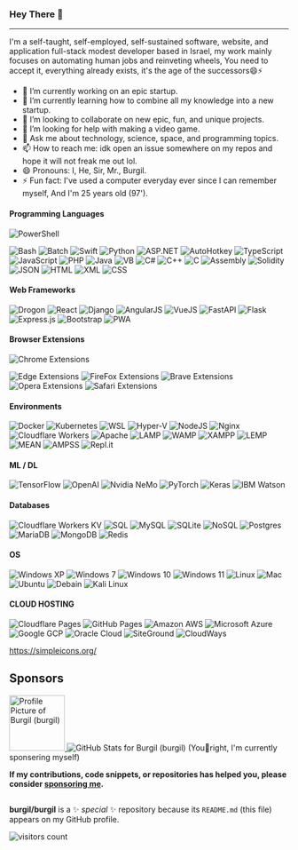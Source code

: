 
### Hey There 👋

---

I'm a self-taught, self-employed, self-sustained software, website, and application full-stack modest developer based in Israel, my work mainly focuses on automating human jobs and reinveting wheels, You need to accept it, everything already exists, it's the age of the successors😄⚡

- 🔭 I’m currently working on an epic startup.
- 🌱 I’m currently learning how to combine all my knowledge into a new startup.
- 👯 I’m looking to collaborate on new epic, fun, and unique projects.
- 🤔 I’m looking for help with making a video game.
- 💬 Ask me about technology, science, space, and programming topics.
- 📫 How to reach me: idk open an issue somewhere on my repos and hope it will not freak me out lol.
- 😄 Pronouns: I, He, Sir, Mr., Burgil.
- ⚡ Fun fact: I've used a computer everyday ever since I can remember myself, And I'm 25 years old (97').

#### Programming Languages

![PowerShell]()

![Bash]()
![Batch](https://img.shields.io/badge/batch-fff?style=for-the-badge&logo=GNOME%20Terminal&logoColor=241F31)
![Swift](https://img.shields.io/badge/Swift-000?style=for-the-badge&logo=Swift&logoColor=F05138)
![Python](https://img.shields.io/badge/python-3670A0?style=for-the-badge&logo=python&logoColor=ffdd54)
![ASP.NET]()
![AutoHotkey]()
![TypeScript](https://img.shields.io/badge/TypeScript-3178C6?style=for-the-badge&logo=TypeScript&logoColor=fff)
![JavaScript](https://img.shields.io/badge/javascript-%23323330.svg?style=for-the-badge&logo=javascript&logoColor=%23F7DF1E)
![PHP]()
![Java](https://img.shields.io/badge/Java-007396.svg?style=for-the-badge&logo=java&logoColor=white)
![VB](https://img.shields.io/badge/vb-512BD4.svg?style=for-the-badge&logo=.NET&logoColor=white)
![C#](https://img.shields.io/badge/c%23-239120.svg?style=for-the-badge&logo=C%20Sharp&logoColor=white)
![C++](https://img.shields.io/badge/c++-%2300599C.svg?style=for-the-badge&logo=c%2B%2B&logoColor=white)
![C](https://img.shields.io/badge/c-000.svg?style=for-the-badge&logo=c%2B%2B&logoColor=white)
![Assembly](https://img.shields.io/badge/Assembly-007AAC.svg?style=for-the-badge&logo=AssemblyScript&logoColor=white)
![Solidity](https://img.shields.io/badge/Solidity-%23363636.svg?style=for-the-badge&logo=solidity&logoColor=white)
![JSON]()
![HTML]()
![XML]()
![CSS]()

#### Web Frameworks

![Drogon]()
![React](https://img.shields.io/badge/react-%2320232a.svg?style=for-the-badge&logo=react&logoColor=%2361DAFB)
![Django]()
![AngularJS]()
![VueJS]()
![FastAPI](https://img.shields.io/badge/FastAPI-009688.svg?style=for-the-badge&logo=FastAPI&logoColor=white)
![Flask](https://img.shields.io/badge/Flask-000000.svg?style=for-the-badge&logo=Flask&logoColor=white)
![Express.js]()
![Bootstrap]()
![PWA](https://img.shields.io/badge/PWA-5A0FC8.svg?style=for-the-badge&logo=PWA&logoColor=white)


#### Browser Extensions

![Chrome Extensions]()

![Edge Extensions]()
![FireFox Extensions]()
![Brave Extensions]()
![Opera Extensions]()
![Safari Extensions]()

#### Environments

![Docker]()
![Kubernetes]()
![WSL]()
![Hyper-V]()
![NodeJS](https://img.shields.io/badge/node.js-6DA55F?style=for-the-badge&logo=node.js&logoColor=white)
![Nginx]()
![Cloudflare Workers](https://img.shields.io/badge/cloudflare-F38020.svg?style=for-the-badge&logo=cloudflare&logoColor=white)
![Apache]()
![LAMP]()
![WAMP]()
![XAMPP]()
![LEMP]()
![MEAN]()
![AMPSS]()
![Repl.it]()

#### ML / DL

![TensorFlow](https://img.shields.io/badge/TensorFlow-%23FF6F00.svg?style=for-the-badge&logo=TensorFlow&logoColor=white)
![OpenAI](https://img.shields.io/badge/OpenAI-412991.svg?style=for-the-badge&logo=OpenAI&logoColor=white)
![Nvidia NeMo](https://img.shields.io/badge/Nvidia%20NeMo-76B900.svg?style=for-the-badge&logo=nvidia&logoColor=white)
![PyTorch]()
![Keras]()
![IBM Watson]()

#### Databases

![Cloudflare Workers KV](https://img.shields.io/badge/cloudflare%20workers%20kv-F38020.svg?style=for-the-badge&logo=cloudflare&logoColor=white)
![SQL](https://img.shields.io/badge/SQL-4479A1.svg?style=for-the-badge&logo=MySQL&logoColor=white)
![MySQL](https://img.shields.io/badge/MySQL-4479A1.svg?style=for-the-badge&logo=MySQL&logoColor=white)
![SQLite](https://img.shields.io/badge/sqlite-%2307405e.svg?style=for-the-badge&logo=sqlite&logoColor=white)
![NoSQL](https://img.shields.io/badge/nosql-FF3621.svg?style=for-the-badge&logo=Databricks&logoColor=white)
![Postgres](https://img.shields.io/badge/postgres-%23316192.svg?style=for-the-badge&logo=postgresql&logoColor=white)
![MariaDB]()
![MongoDB](https://img.shields.io/badge/MongoDB-%234ea94b.svg?style=for-the-badge&logo=mongodb&logoColor=white)
![Redis](https://img.shields.io/badge/redis-%23DD0031.svg?style=for-the-badge&logo=redis&logoColor=white)

#### OS

![Windows XP](https://img.shields.io/badge/Windows%20XP-003399.svg?style=for-the-badge&logo=Windows%20XP&logoColor=white)
![Windows 7](https://img.shields.io/badge/Windows%207-0078D6.svg?style=for-the-badge&logo=Windows%20XP&logoColor=white)
![Windows 10](https://img.shields.io/badge/Windows%2010-0078D6.svg?style=for-the-badge&logo=Windows%20XP&logoColor=white)
![Windows 11](https://img.shields.io/badge/Windows%2011-0078D6.svg?style=for-the-badge&logo=Windows%20XP&logoColor=white)
![Linux](https://img.shields.io/badge/Linux-FCC624?style=for-the-badge&logo=linux&logoColor=black)
![Mac](https://img.shields.io/badge/macOS-000000.svg?style=for-the-badge&logo=macOS&logoColor=white)
![Ubuntu](https://img.shields.io/badge/Ubuntu-E95420?style=for-the-badge&logo=ubuntu&logoColor=white)
![Debain](https://img.shields.io/badge/Debian-A81D33.svg?style=for-the-badge&logo=Debian&logoColor=white)
![Kali Linux](https://img.shields.io/badge/Kali%20Linux-557C94?style=for-the-badge&logo=Kali%20Linux&logoColor=white)

#### CLOUD HOSTING

![Cloudflare Pages](https://img.shields.io/badge/cloudflare-F38020.svg?style=for-the-badge&logo=cloudflare&logoColor=white)
![GitHub Pages](https://img.shields.io/badge/github%20pages-181717.svg?style=for-the-badge&logo=github&logoColor=white)
![Amazon AWS](https://img.shields.io/badge/Amazon%20AWS-232F3E.svg?style=for-the-badge&logo=Amazon%20AWS&logoColor=white)
![Microsoft Azure](https://img.shields.io/badge/Microsoft%20Azure-0078D4.svg?style=for-the-badge&logo=Microsoft%20Azure&logoColor=white)
![Google GCP](https://img.shields.io/badge/gcp-4285F4.svg?style=for-the-badge&logo=google&logoColor=EA4335)
![Oracle Cloud](https://img.shields.io/badge/Oracle%20Cloud-c14432.svg?style=for-the-badge&logo=java&logoColor=white)
![SiteGround](https://img.shields.io/badge/siteground-8CC445.svg?style=for-the-badge&logo=SciPy&logoColor=white)
![CloudWays](https://img.shields.io/badge/cloudways-2C39BD.svg?style=for-the-badge&logo=cloudways&logoColor=white)

https://simpleicons.org/

## Sponsors

<div style="display:inline;">
  <a title="Burgil" href="https://github.com/burgil">
    <img src="https://avatars.githubusercontent.com/u/41600149?v=4" width="100" alt="Profile Picture of Burgil (burgil)">
  </a>
  <img src="https://github-readme-stats.vercel.app/api?username=burgil&show_icons=true&icon_color=0366d6&bg_color=0d1117&text_color=ffffff&hide_title=false" alt="GitHub Stats for Burgil (burgil)">
</div>
(You🔴right, I'm currently sponsering myself)

**If my contributions, code snippets, or repositories has helped you, please consider [sponsoring me](https://github.com/sponsors/burgil).**

##

**burgil/burgil** is a ✨ _special_ ✨ repository because its `README.md` (this file) appears on my GitHub profile.

![visitors count](https://komarev.com/ghpvc/?username=burgil)
